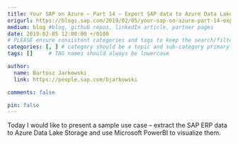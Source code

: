 ```yaml
---
title: Your SAP on Azure – Part 14 – Export SAP data to Azure Data Lake using SAP Data Hub and visualize them with Microsoft PowerBI
origurl: https://blogs.sap.com/2019/02/05/your-sap-on-azure-part-14-export-sap-data-to-azure-data-lake-using-sap-data-hub-and-visualize-them-with-microsoft-powerbi/
medium: blog #blog, github repos, linkedIn article, partner pages
date: 2019-02-05 12:00:00 +/0100
# PLEASE ensure consistent categories and tags to keep the search/filtering meaningful!
categories: [, ] # category should be a topic and sub-category primary product
tags: []     # TAG names should always be lowercase

author:
  name: Bartosz Jarkowski
  link: https://people.sap.com/bjarkowski

comments: false

pin: false
---
```

Today I would like to present a sample use case – extract the SAP ERP data to Azure Data Lake Storage and use Microsoft PowerBI to visualize them. 
